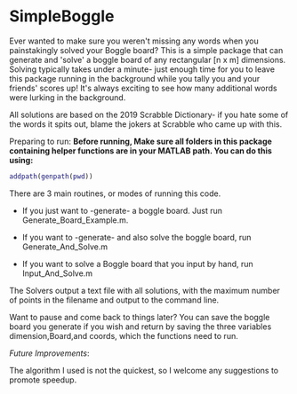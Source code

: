 # SimpleBoggle
Ever wanted to make sure you weren't missing any words when you painstakingly solved your Boggle board? This is a simple package that can generate and 'solve' a boggle board of any rectangular [n x m] dimensions. Solving typically takes under a minute- just enough time for you to leave this package running in the background while you tally you and your friends' scores up! It's always exciting to see how many additional words were lurking in the background.

All solutions are based on the 2019 Scrabble Dictionary- if you hate some of the words it spits out, blame the jokers at Scrabble who came up with this. 

Preparing to run:
**Before running, Make sure all folders in this package containing helper functions are in your MATLAB path. You can do this using:**

```Matlab
addpath(genpath(pwd))
```

There are 3 main routines, or modes of running this code. 

- If you just want to -generate- a boggle board. Just run Generate_Board_Example.m. 

- If you want to -generate- and also solve the boggle board, run Generate_And_Solve.m

- If you want to solve a Boggle board that you input by hand, run Input_And_Solve.m

The Solvers output a text file with all solutions, with the maximum number of points in the filename and output to the command line. 

Want to pause and come back to things later?
You can save the boggle board you generate if you wish and return by saving the three variables dimension,Board,and coords, which the functions need to run.

*Future Improvements*:

The algorithm I used is not the quickest, so I welcome any suggestions to promote speedup.
